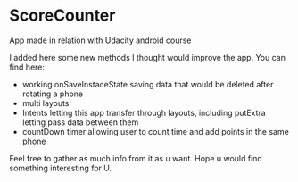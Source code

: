 # ScoreCounter
App made in relation with Udacity android course


I added here some new methods I thought would improve the app.
You can find here:
- working onSaveInstaceState saving data that would be deleted after rotating a phone
- multi layouts
- Intents letting this app transfer through layouts, including putExtra letting pass data between them
- countDown timer allowing user to count time and add points in the same phone

Feel free to gather as much info from it as u want.
Hope u would find something interesting for U.
